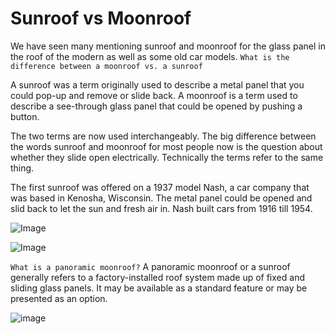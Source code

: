 # Sunroof vs Moonroof

We have seen many mentioning sunroof and moonroof for the glass panel in the roof of the modern as well as some old car models. `What is the difference between a moonroof vs. a sunroof`

A sunroof was a term originally used to describe a metal panel that you could pop-up and remove or slide back. A moonroof is a term used to describe a see-through glass panel that could be opened by pushing a button.

The two terms are now used interchangeably. The big difference between the words sunroof and moonroof for most people now is the question about whether they slide open electrically. Technically the terms refer to the same thing.

The first sunroof was offered on a 1937 model Nash, a car company that was based in Kenosha, Wisconsin. The metal panel could be opened and slid back to let the sun and fresh air in. Nash built cars from 1916 till 1954.

![Image](http://www.javelinamx.com/javhome/articles/71sunrof.jpg)

![Image](http://www.kitfoster.com/images/2009-12-9_58Peugeot403SunroofWeb-Large.jpg)

`What is a panoramic moonroof?` A panoramic moonroof or a sunroof generally refers to a factory-installed roof system made up of fixed and sliding glass panels. It may be available as a standard feature or may be presented as an option.

![image](https://www.autolist.com/6tuem73u73an/3tGaFMlUAESEg6gkkykkk0/622dec7c6a709c23cd50a56011d51cd7/sunroof-vs-moonroof-1166c.jpg)

